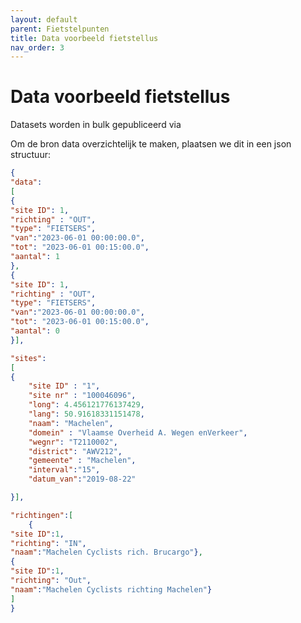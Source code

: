 ```yaml
---
layout: default
parent: Fietstelpunten
title: Data voorbeeld fietstellus
nav_order: 3
---
```



# Data voorbeeld fietstellus

Datasets worden in bulk gepubliceerd via [](https://opendata.apps.mow.vlaanderen.be/fietstellingen/index.html)

Om de bron data overzichtelijk te maken, plaatsen we dit in een json structuur:

```json
{
"data":
[
{
"site ID": 1,
"richting" : "OUT",
"type": "FIETSERS",
"van":"2023-06-01 00:00:00.0",
"tot": "2023-06-01 00:15:00.0",
"aantal": 1
},
{
"site ID": 1,
"richting" : "OUT",
"type": "FIETSERS",
"van":"2023-06-01 00:00:00.0",
"tot": "2023-06-01 00:15:00.0",
"aantal": 0
}],

"sites":
[
{
    "site ID" : "1",
    "site nr" : "100046096",
    "long": 4.456121776137429,
    "lang": 50.91618331151478,
    "naam": "Machelen",
    "domein" : "Vlaamse Overheid A. Wegen enVerkeer",
    "wegnr": "T2110002",
    "district": "AWV212",
    "gemeente" : "Machelen",
    "interval":"15",
    "datum_van":"2019-08-22"

}],

"richtingen":[
    {
"site ID":1,
"richting": "IN",
"naam":"Machelen Cyclists rich. Brucargo"},
{
"site ID":1,
"richting": "Out",
"naam":"Machelen Cyclists richting Machelen"}
]
}


```





